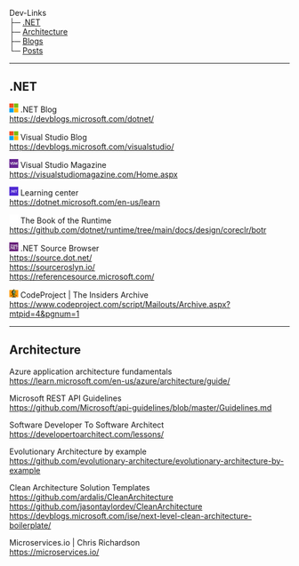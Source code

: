 
Dev-Links  
├─ [.NET](#net)  
├─ [Architecture](#architecture)  
├─ [Blogs](Blogs.md)  
└─ [Posts](Posts.md)  

* * *

## .NET

![icon](./favicons/microsoft.png)
.NET Blog  
https://devblogs.microsoft.com/dotnet/  

![icon](./favicons/microsoft.png)
Visual Studio Blog  
https://devblogs.microsoft.com/visualstudio/  

![icon](./favicons/vsm.png)
Visual Studio Magazine  
https://visualstudiomagazine.com/Home.aspx  

![icon](./favicons/net.png)
Learning center  
https://dotnet.microsoft.com/en-us/learn  

![icon](./favicons/github.png)
The Book of the Runtime  
https://github.com/dotnet/runtime/tree/main/docs/design/coreclr/botr  

![icon](./favicons/ms-net.png)
.NET Source Browser  
https://source.dot.net/  
https://sourceroslyn.io/  
https://referencesource.microsoft.com/  

![icon](./favicons/codeproject.png)
CodeProject | The Insiders Archive  
https://www.codeproject.com/script/Mailouts/Archive.aspx?mtpid=4&pgnum=1  

* * *

## Architecture

Azure application architecture fundamentals  
https://learn.microsoft.com/en-us/azure/architecture/guide/  

Microsoft REST API Guidelines  
https://github.com/Microsoft/api-guidelines/blob/master/Guidelines.md  

Software Developer To Software Architect  
https://developertoarchitect.com/lessons/  

Evolutionary Architecture by example  
https://github.com/evolutionary-architecture/evolutionary-architecture-by-example  

Clean Architecture Solution Templates  
https://github.com/ardalis/CleanArchitecture  
https://github.com/jasontaylordev/CleanArchitecture  
https://devblogs.microsoft.com/ise/next-level-clean-architecture-boilerplate/  

Microservices.io | Chris Richardson  
https://microservices.io/  
